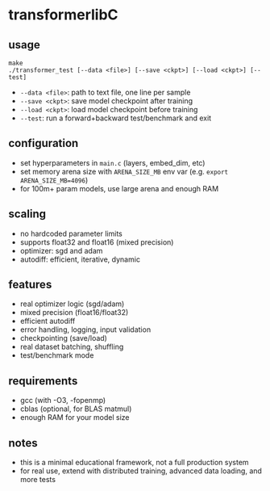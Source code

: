 # transformerlibC

## usage

```
make
./transformer_test [--data <file>] [--save <ckpt>] [--load <ckpt>] [--test]
```

- `--data <file>`: path to text file, one line per sample
- `--save <ckpt>`: save model checkpoint after training
- `--load <ckpt>`: load model checkpoint before training
- `--test`: run a forward+backward test/benchmark and exit

## configuration

- set hyperparameters in `main.c` (layers, embed_dim, etc)
- set memory arena size with `ARENA_SIZE_MB` env var (e.g. `export ARENA_SIZE_MB=4096`)
- for 100m+ param models, use large arena and enough RAM

## scaling

- no hardcoded parameter limits
- supports float32 and float16 (mixed precision)
- optimizer: sgd and adam
- autodiff: efficient, iterative, dynamic

## features

- real optimizer logic (sgd/adam)
- mixed precision (float16/float32)
- efficient autodiff
- error handling, logging, input validation
- checkpointing (save/load)
- real dataset batching, shuffling
- test/benchmark mode

## requirements

- gcc (with -O3, -fopenmp)
- cblas (optional, for BLAS matmul)
- enough RAM for your model size

## notes

- this is a minimal educational framework, not a full production system
- for real use, extend with distributed training, advanced data loading, and more tests

